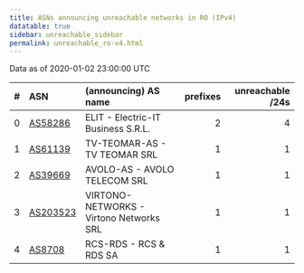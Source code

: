 ```yaml
---
title: ASNs announcing unreachable networks in RO (IPv4)
datatable: true
sidebar: unreachable_sidebar
permalink: unreachable_ro-v4.html
---
```


Data as of 2020-01-02 23:00:00 UTC


<div class="datatable-begin"></div>

|   # | ASN                                      | (announcing) AS name                    |   prefixes |   unreachable /24s |
|----:|:-----------------------------------------|:----------------------------------------|-----------:|-------------------:|
|   0 | [AS58286](unreachable_AS58286-v4.html)   | ELIT - Electric-IT Business S.R.L.      |          2 |                  4 |
|   1 | [AS61139](unreachable_AS61139-v4.html)   | TV-TEOMAR-AS - TV TEOMAR SRL            |          1 |                  1 |
|   2 | [AS39669](unreachable_AS39669-v4.html)   | AVOLO-AS - AVOLO TELECOM SRL            |          1 |                  1 |
|   3 | [AS203523](unreachable_AS203523-v4.html) | VIRTONO-NETWORKS - Virtono Networks SRL |          1 |                  1 |
|   4 | [AS8708](unreachable_AS8708-v4.html)     | RCS-RDS - RCS &amp; RDS SA              |          1 |                  1 |

<div class="datatable-end"></div>